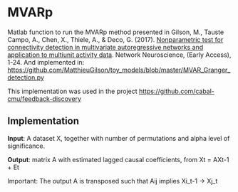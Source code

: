 # MVARp

Matlab function to run the MVARp method presented in
Gilson, M., Tauste Campo, A., Chen, X., Thiele, A., & Deco, G. (2017).
[Nonparametric test for connectivity detection in multivariate autoregressive networks 
and application to multiunit activity data](https://doi.org/10.1162/NETN_a_00019). Network Neuroscience, (Early Access), 1-24.
And implemented in:
https://github.com/MatthieuGilson/toy_models/blob/master/MVAR_Granger_detection.py

This implementation was used in the project https://github.com/cabal-cmu/feedback-discovery

## Implementation

**Input**: A dataset X, together with number of permutations and alpha level of significance.

**Output**: matrix A with estimated lagged causal coefficients, from Xt = AXt-1 + Et

Important: The output A is transposed such that Aij implies  Xi_t-1 -> Xj_t

